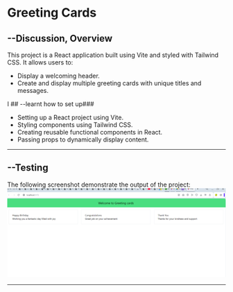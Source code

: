 # Greeting Cards  
## --Discussion, Overview
This project is a  React application built using Vite and styled with Tailwind CSS. It allows users to:  
- Display a welcoming header.  
- Create and display multiple greeting cards with unique titles and messages. 

I ## --learnt how to set up###
- Setting up a React project using Vite.  
- Styling components using Tailwind CSS.  
- Creating reusable functional components in React.  
- Passing props to dynamically display content.  

---
## --Testing  

The following screenshot demonstrate the output of the project:   
  ![Screenshot of my page (Greeting cards)](./images/screenshot.png)  


---